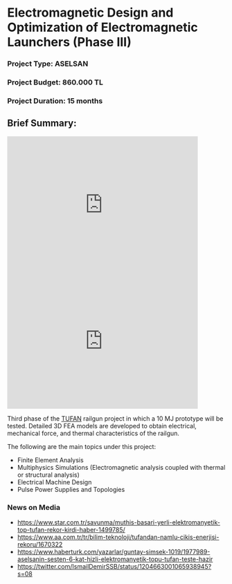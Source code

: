 # Electromagnetic Design and Optimization of Electromagnetic Launchers (Phase III)
### Project Type: ASELSAN
### Project Budget: 860.000 TL
### Project Duration: 15 months

## Brief Summary: 
<iframe src="https://www.youtube.com/embed/syG2RI37XII" width="440" height="315" frameborder="0"></iframe>
<iframe src="https://www.youtube.com/embed/58MmOpSm4LY" width="440" height="315" frameborder="0"></iframe>


Third phase of the [TUFAN](http://www.millisavunma.com/aselsan-tufan-elektromanyetik-top-sistemi/) railgun project in which a 10 MJ prototype will be tested. Detailed 3D FEA models are developed to obtain electrical, mechanical force, and thermal characteristics of the railgun.

The following are the main topics under this project:
* Finite Element Analysis 
* Multiphysics Simulations (Electromagnetic analysis coupled with thermal or structural analysis)
* Electrical Machine Design
* Pulse Power Supplies and Topologies

### News on Media
* https://www.star.com.tr/savunma/muthis-basari-yerli-elektromanyetik-top-tufan-rekor-kirdi-haber-1499785/
* https://www.aa.com.tr/tr/bilim-teknoloji/tufandan-namlu-cikis-enerjisi-rekoru/1670322
* https://www.haberturk.com/yazarlar/guntay-simsek-1019/1977989-aselsanin-sesten-6-kat-hizli-elektromanyetik-topu-tufan-teste-hazir
* https://twitter.com/IsmailDemirSSB/status/1204663001065938945?s=08






